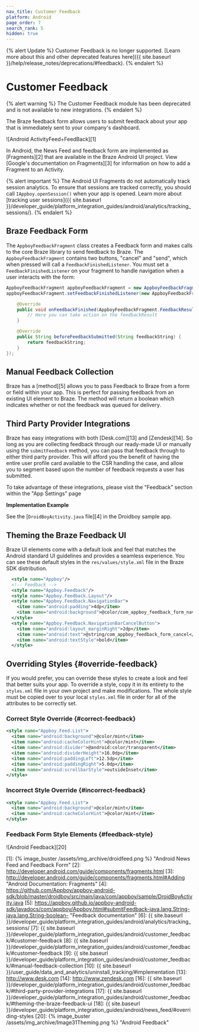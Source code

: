```yaml
---
nav_title: Customer Feedback
platform: Android
page_order: 7
search_rank: 5
hidden: true
---
```


{% alert Update %}
Customer Feedback is no longer supported. [Learn more about this and other deprecated features here]({{ site.baseurl }}/help/release_notes/deprecations/#feedback).
{% endalert %}

# Customer Feedback

{% alert warning %}
The Customer Feedback module has been deprecated and is not available to new integrations.
{% endalert %}

The Braze feedback form allows users to submit feedback about your app that is immediately sent to your company's dashboard.

![Android ActivityFeed+FeedBack][1]

In Android, the News Feed and feedback form are implemented as [Fragments][2] that are available in the Braze Android UI project. View [Google's documentation on Fragments][3] for information on how to add a Fragment to an Activity.

{% alert important %}
The Android UI Fragments do not automatically track session analytics. To ensure that sessions are tracked correctly, you should call `IAppboy.openSession()` when your app is opened. Learn more about [tracking user sessions]({{ site.baseurl }}/developer_guide/platform_integration_guides/android/analytics/tracking_sessions/).
{% endalert %}

## Braze Feedback Form

The `AppboyFeedbackFragment` class creates a Feedback form and makes calls to the core Braze library to send feedback to Braze. The `AppboyFeedbackFragment` contains two buttons, "cancel" and "send", which when pressed will call a `FeedbackFinishedListener`. You must set a `FeedbackFinishedListener` on your fragment to handle navigation when a user interacts with the form:

```java
AppboyFeedbackFragment appboyFeedbackFragment = new AppboyFeedbackFragment();
appboyFeedbackFragment.setFeedbackFinishedListener(new AppboyFeedbackFragment.FeedbackFinishedListener() {

    @Override
    public void onFeedbackFinished(AppboyFeedbackFragment.FeedbackResult feedbackResult) {
        // Here you can take action on the feedbackResult
    }

    @Override
    public String beforeFeedbackSubmitted(String feedbackString) {
        return feedbackString;
    }
});
```

## Manual Feedback Collection

Braze has a [method][5] allows you to pass Feedback to Braze from a form or field within your app. This is perfect for passing feedback from an existing UI element to Braze. The method will return a boolean which indicates whether or not the feedback was queued for delivery.

## Third Party Provider Integrations

Braze has easy integrations with both [Desk.com][13] and [Zendesk][14]. So long as you are collecting feedback through our ready-made UI or manually using the `submitFeedback` method, you can pass that feedback through to either third party provider. This will afford you the benefit of having the entire user profile card available to the CSR handling the case, and allow you to segment based upon the number of feedback requests a user has submitted.

To take advantage of these integrations, please visit the "Feedback" section within the "App Settings" page

**Implementation Example**

See the [`DroidBoyActivity.java` file][4] in the Droidboy sample app.

## Theming the Braze Feedback UI

Braze UI elements come with a default look and feel that matches the Android standard UI guidelines and provides a seamless experience. You can see these default styles in the `res/values/style.xml` file in the Braze SDK distribution.

```xml
  <style name="Appboy"/>
  <!-- Feedback -->
  <style name="Appboy.Feedback"/>
  <style name="Appboy.Feedback.Layout"/>
  <style name="Appboy.Feedback.NavigationBar">
    <item name="android:padding">4dp</item>
    <item name="android:background">@color/com_appboy_feedback_form_navigation_bar_background</item>
  </style>
  <style name="Appboy.Feedback.NavigationBarCancelButton">
    <item name="android:layout_marginRight">2dp</item>
    <item name="android:text">@string/com_appboy_feedback_form_cancel</item>
    <item name="android:textStyle">bold</item>
  </style>
```

## Overriding Styles {#override-feedback}

If you would prefer, you can override these styles to create a look and feel that better suits your app. To override a style, copy it in its entirety to the `styles.xml` file in your own project and make modifications. The whole style must be copied over to your local `styles.xml` file in order for all of the attributes to be correctly set.

### Correct Style Override {#correct-feedback}

```xml
<style name="Appboy.Feed.List">
  <item name="android:background">@color/mint</item>
  <item name="android:cacheColorHint">@color/mint</item>
  <item name="android:divider">@android:color/transparent</item>
  <item name="android:dividerHeight">16.0dp</item>
  <item name="android:paddingLeft">12.5dp</item>
  <item name="android:paddingRight">5.0dp</item>
  <item name="android:scrollbarStyle">outsideInset</item>
</style>
```

### Incorrect Style Override {#incorrect-feedback}

```xml
<style name="Appboy.Feed.List">
  <item name="android:background">@color/mint</item>
  <item name="android:cacheColorHint">@color/mint</item>
</style>
```

### Feedback Form Style Elements {#feedback-style}

![Android Feedback][20]

[1]: {% image_buster /assets/img_archive/droidfeed.png %} "Android News Feed and Feedback Form"
[2]: http://developer.android.com/guide/components/fragments.html
[3]: http://developer.android.com/guide/components/fragments.html#Adding "Android Documentation: Fragments"
[4]: https://github.com/Appboy/appboy-android-sdk/blob/master/droidboy/src/main/java/com/appboy/sample/DroidBoyActivity.java
[5]: https://appboy.github.io/appboy-android-sdk/javadocs/com/appboy/Appboy.html#submitFeedback-java.lang.String-java.lang.String-boolean- "Feedback documentation"
[6]: {{ site.baseurl }}/developer_guide/platform_integration_guides/android/analytics/tracking_sessions/
[7]: {{ site.baseurl }}/developer_guide/platform_integration_guides/android/customer_feedback/#customer-feedback
[8]: {{ site.baseurl }}/developer_guide/platform_integration_guides/android/customer_feedback/#customer-feedback
[9]: {{ site.baseurl }}/developer_guide/platform_integration_guides/android/customer_feedback/#manual-feedback-collection
[10]: {{ site.baseurl }}/user_guide/data_and_analytics/uninstall_tracking/#implementation
[13]: http://www.desk.com
[14]: http://www.zendesk.com
[16]: {{ site.baseurl }}/developer_guide/platform_integration_guides/android/customer_feedback/#third-party-provider-integrations
[17]: {{ site.baseurl }}/developer_guide/platform_integration_guides/android/customer_feedback/#theming-the-braze-feedback-ui
[18]: {{ site.baseurl }}/developer_guide/platform_integration_guides/android/news_feed/#overriding-styles
[20]: {% image_buster /assets/img_archive/Image31Theming.png %} "Android Feedback"

